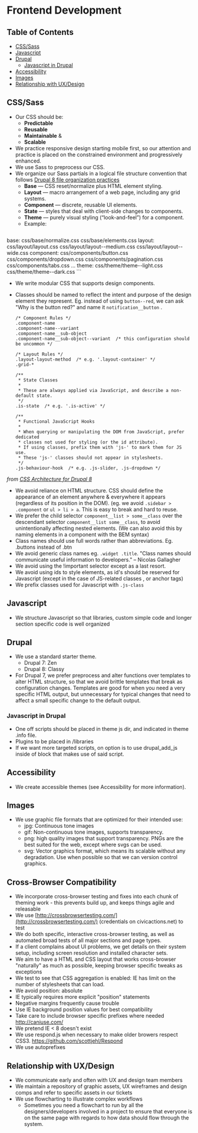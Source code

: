# Frontend Development

## Table of Contents
* [CSS/Sass](#css-sass)
* [Javascript](#javascript)
* [Drupal](#drupal)
	- [Javascript in Drupal](#javascript-drupal)
* [Accessibility](#accessibility)
* [Images](#images)
* [Relationship with UX/Design](#ux-design)

## <a name="css-sass"></a>CSS/Sass
* Our CSS should be:
	- **Predictable**
	- **Reusable**
	- **Maintainable** &
	- **Scalable**
* We practice responsive design starting mobile first, so our attention and practice is placed on the constrained environment and progressively enhanced.
* We use Sass to preprocess our CSS.
* We organize our Sass partials in a logical file structure convention that follows [Drupal 8 file organization practices](https://www.drupal.org/node/1887922)
	- **Base** — CSS reset/normalize plus HTML element styling.
	- **Layout** — macro arrangement of a web page, including any grid systems.
	- **Component** — discrete, reusable UI elements.
	- **State** — styles that deal with client-side changes to components.
	- **Theme** — purely visual styling (“look-and-feel”) for a component.
	- Example: 
	```css:
 base: css/base/normalize.css css/base/elements.css
 layout: css/layout/layout.css css/layout/layout--medium.css css/layout/layout--wide.css
 component: css/components/button.css css/components/dropdown.css css/components/pagination.css css/components/tabs.css …
 theme: css/theme/theme--light.css css/theme/theme--dark.css ```

* We write modular CSS that supports design components.
* Classes should be named to reflect the intent and purpose of the design element they represent. Eg. instead of using `button--red`, we can ask "Why is the button red?" and name it `notification__button` .

	``` 
	/* Component Rules */
	.component-name
	.component-name--variant
	.component-name__sub-object
	.component-name__sub-object--variant  /* this configuration should be uncommon */

	/* Layout Rules */
	.layout-layout-method  /* e.g. '.layout-container' */
	.grid-*

	/**
	 * State Classes
	 *
	 * These are always applied via JavaScript, and describe a non-default state.
	 */
	.is-state  /* e.g. '.is-active' */

	/**
	 * Functional JavaScript Hooks
	 *
	 * When querying or manipulating the DOM from JavaScript, prefer dedicated 
	 * classes not used for styling (or the id attribute). 
	 * If using classes, prefix them with 'js-' to mark them for JS use. 
	 * These 'js-' classes should not appear in stylesheets.
	 */
	.js-behaviour-hook  /* e.g. .js-slider, .js-dropdown */
	 ```
_from [CSS Architecture for Drupal 8](https://www.drupal.org/docs/develop/standards/css/css-architecture-for-drupal-8)_


* We avoid reliance on HTML structure. CSS should define the appearance of an element anywhere & everywhere it appears (regardless of its position in the DOM). (eg. we avoid `.sidebar > .component` or `ul > li > a`. This is easy to break and hard to reuse.
* We prefer the child selector `component__list > some__class` over the descendant selector `component__list some__class`, to avoid unintentionally affecting nested elements. (We can also avoid this by naming elements in a component with the BEM syntax)
* Class names should use full words rather than abbreviations. Eg. .buttons instead of .btn
* We avoid generic class names eg. `.widget .title`. "Class names should communicate useful information to developers." – Nicolas Gallagher
* We avoid using the !important selector except as a last resort. 
* We avoid using ids to style elements, as id's should be reserved for Javascript (except in the case of JS-related classes , or anchor tags)
* We prefix classes used for Javascript with `.js-class`

## <a name="javascript"></a>Javascript
* We structure Javascript so that libraries, custom simple code and longer section specific code is well organized

## <a name="drupal"></a>Drupal
* We use a standard starter theme.
	- Drupal 7: Zen
	- Drupal 8: Classy
* For Drupal 7, we prefer preprocess and alter functions over templates to alter HTML structure, so that we avoid brittle templates that break as configuration changes. Templates are good for when you need a very specific HTML output, but unnecessary for typical changes that need to affect a small specific change to the default output.

### <a name="javascript-drupal"></a>Javascript in Drupal
* One off scripts should be placed in theme js dir, and indicated in theme .info file.
* Plugins to be placed in /libraries
* If we want more targeted scripts, on option is to use drupal_add_js inside of block that makes use of said script.

## <a name="accessibility"></a>Accessibility
* We create accessible themes (see Accessibility for more information).

## <a name="images"></a>Images
* We use graphic file formats that are optimized for their intended use:
	- jpg: Continuous tone images
	- gif: Non-continuous tone images, supports transparency.
	- png: high quality images that support transparency. PNGs are the best suited for the web, except where svgs can be used.
	- svg: Vector graphics format, which means its scalable without any degradation. Use when possible so that we can version control graphics. 

## <a name="cross-browser-compatibility"></a>Cross-Browser Compatibility

* We incorporate cross-browser testing and fixes into each chunk of theming work - this prevents build up, and keeps things agile and releasable
* We use [http://crossbrowsertesting.com/](http://crossbrowsertesting.com/) (credentials on civicactions.net) to test
* We do both specific, interactive cross-browser testing, as well as automated broad tests of all major sections and page types.
* If a client complains about UI problems, we get details on their system setup, including screen resolution and installed character sets.
* We aim to have a HTML and CSS layout that works cross-browser "naturally" as much as possible, keeping browser specific tweaks as exceptions
* We test to see that CSS aggregation is enabled: IE has limit on the number of stylesheets that can load.
* We avoid position: absolute
* IE typically requires more explicit "position" statements
* Negative margins frequently cause trouble
* Use IE background position values for best compatibility
* Take care to include browser specific prefixes where needed http://caniuse.com/
* We pretend IE < 8 doesn't exist
* We use respond.js when necessary to make older browers respect CSS3. https://github.com/scottjehl/Respond
* We use autoprefixes

## <a name="ux-design"></a>Relationship with UX/Design
* We communicate early and often with UX and design team members
* We maintain a repository of graphic assets, UX wireframes and design comps and refer to specific assets in our tickets
* We use flowcharting to illustrate complex workflows
	- Sometimes you need a flowchart to run by all the designers/developers involved in a project to ensure that everyone is on the same page with regards to how data should flow through the system.

